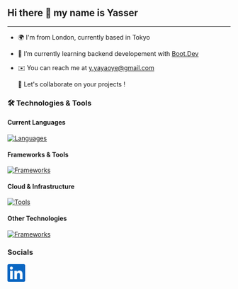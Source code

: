 ## Hi there 👋 my name is Yasser
---
- 🌍 I'm from London, currently based in Tokyo
- 🧠 I’m currently learning backend developement with [Boot.Dev](https://www.boot.dev/u/hybridgreen)
- ✉️ You can reach me at y.yayaoye@gmail.com

  🤝 Let's collaborate on your projects ! 


### 🛠️ Technologies & Tools

#### Current Languages
[![Languages](https://skillicons.dev/icons?i=ts,py,postgres,js,html,css)](https://skillicons.dev)

#### Frameworks & Tools
[![Frameworks](https://skillicons.dev/icons?i=nodejs,react,django,git,github,githubactions&perline=6)](https://skillicons.dev)

#### Cloud & Infrastructure
[![Tools](https://skillicons.dev/icons?i=aws,docker,kubernetes)](https://skillicons.dev)

#### Other Technologies
[![Frameworks](https://skillicons.dev/icons?i=c,cpp,arduino)](https://skillicons.dev)

### Socials
<a href="https://www.linkedin.com/in/yayaoye">
  <img src="img/linkedin.svg" alt="LinkedIn" width="40"/>
</a>

